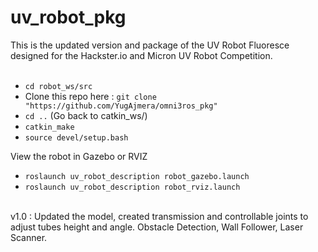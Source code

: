 # uv_robot_pkg

This is the updated version and package of the UV Robot Fluoresce designed for the Hackster.io and Micron UV Robot Competition. </br>
</br>
- `cd robot_ws/src`
-  Clone this repo here : `git clone "https://github.com/YugAjmera/omni3ros_pkg"`
- `cd ..` (Go back to catkin_ws/)
- `catkin_make`
- `source devel/setup.bash`

View the robot in Gazebo or RVIZ </br>
- `roslaunch uv_robot_description robot_gazebo.launch`
- `roslaunch uv_robot_description robot_rviz.launch`
</br>
v1.0 : Updated the model, created transmission and controllable joints to adjust tubes height and angle. Obstacle Detection, Wall Follower, Laser Scanner.
